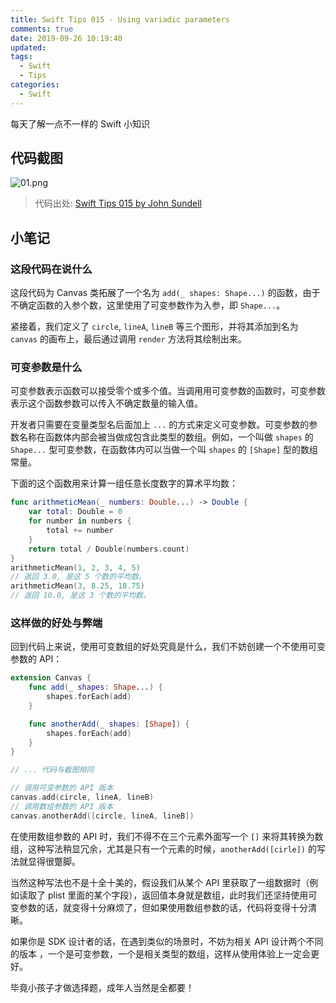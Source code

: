 ```yaml
---
title: Swift Tips 015 - Using variadic parameters
comments: true
date: 2019-09-26 10:19:40
updated:
tags:
  - Swift
  - Tips
categories:
  - Swift
---
```


每天了解一点不一样的 Swift 小知识

<!-- more -->

## 代码截图

![01.png](01.png)

> 代码出处: [Swift Tips 015 by John Sundell](https://github.com/JohnSundell/SwiftTips#15-using-variadic-parameters)

## 小笔记

### 这段代码在说什么

这段代码为 Canvas 类拓展了一个名为 `add(_ shapes: Shape...)` 的函数，由于不确定函数的入参个数，这里使用了可变参数作为入参，即 `Shape...`。

紧接着，我们定义了 `circle`, `lineA`, `lineB` 等三个图形，并将其添加到名为 `canvas` 的画布上，最后通过调用 `render` 方法将其绘制出来。

### 可变参数是什么

可变参数表示函数可以接受零个或多个值。当调用用可变参数的函数时，可变参数表示这个函数参数可以传入不确定数量的输入值。

开发者只需要在变量类型名后面加上 `...` 的方式来定义可变参数。可变参数的参数名称在函数体内部会被当做成包含此类型的数组。例如，一个叫做 `shapes` 的 `Shape...` 型可变参数，在函数体内可以当做一个叫 `shapes` 的 `[Shape]` 型的数组常量。

下面的这个函数用来计算一组任意长度数字的算术平均数：

```swift
func arithmeticMean(_ numbers: Double...) -> Double {
    var total: Double = 0
    for number in numbers {
        total += number
    }
    return total / Double(numbers.count)
}
arithmeticMean(1, 2, 3, 4, 5)
// 返回 3.0, 是这 5 个数的平均数。
arithmeticMean(3, 8.25, 18.75)
// 返回 10.0, 是这 3 个数的平均数。
```

### 这样做的好处与弊端

回到代码上来说，使用可变数组的好处究竟是什么，我们不妨创建一个不使用可变参数的 API：

```swift
extension Canvas {
    func add(_ shapes: Shape...) {
        shapes.forEach(add)
    }

    func anotherAdd(_ shapes: [Shape]) {
        shapes.forEach(add)
    }
}

// ... 代码与截图相同

// 调用可变参数的 API 版本
canvas.add(circle, lineA, lineB)
// 调用数组参数的 API 版本
canvas.anotherAdd([circle, lineA, lineB])
```

在使用数组参数的 API 时，我们不得不在三个元素外面写一个 `[]` 来将其转换为数组，这种写法稍显冗余，尤其是只有一个元素的时候，`anotherAdd([cirle])` 的写法就显得很蹩脚。

当然这种写法也不是十全十美的，假设我们从某个 API 里获取了一组数据时（例如读取了 plist 里面的某个字段），返回值本身就是数组，此时我们还坚持使用可变参数的话，就变得十分麻烦了，但如果使用数组参数的话，代码将变得十分清晰。

如果你是 SDK 设计者的话，在遇到类似的场景时，不妨为相关 API 设计两个不同的版本 ，一个是可变参数，一个是相关类型的数组，这样从使用体验上一定会更好。

毕竟小孩子才做选择题，成年人当然是全都要！
